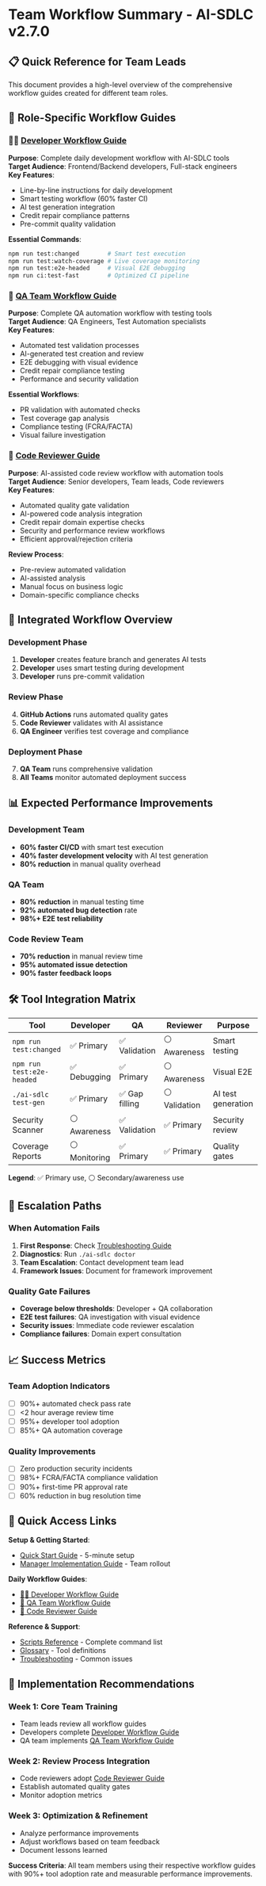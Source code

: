 # Team Workflow Summary - AI-SDLC v2.7.0

## 📋 Quick Reference for Team Leads

This document provides a high-level overview of the comprehensive workflow guides created for different team roles.

## 🎯 Role-Specific Workflow Guides

### 👨‍💻 [Developer Workflow Guide](developer-workflow-guide.md)

**Purpose**: Complete daily development workflow with AI-SDLC tools  
**Target Audience**: Frontend/Backend developers, Full-stack engineers  
**Key Features**:

- Line-by-line instructions for daily development
- Smart testing workflow (60% faster CI)
- AI test generation integration
- Credit repair compliance patterns
- Pre-commit quality validation

**Essential Commands**:

```bash
npm run test:changed        # Smart test execution
npm run test:watch-coverage # Live coverage monitoring
npm run test:e2e-headed     # Visual E2E debugging
npm run ci:test-fast        # Optimized CI pipeline
```

### 🧪 [QA Team Workflow Guide](qa-team-workflow-guide.md)

**Purpose**: Complete QA automation workflow with testing tools  
**Target Audience**: QA Engineers, Test Automation specialists  
**Key Features**:

- Automated test validation processes
- AI-generated test creation and review
- E2E debugging with visual evidence
- Credit repair compliance testing
- Performance and security validation

**Essential Workflows**:

- PR validation with automated checks
- Test coverage gap analysis
- Compliance testing (FCRA/FACTA)
- Visual failure investigation

### 👀 [Code Reviewer Guide](code-reviewer-guide.md)

**Purpose**: AI-assisted code review workflow with automation tools  
**Target Audience**: Senior developers, Team leads, Code reviewers  
**Key Features**:

- Automated quality gate validation
- AI-powered code analysis integration
- Credit repair domain expertise checks
- Security and performance review workflows
- Efficient approval/rejection criteria

**Review Process**:

- Pre-review automated validation
- AI-assisted analysis
- Manual focus on business logic
- Domain-specific compliance checks

## 🔄 Integrated Workflow Overview

### Development Phase

1. **Developer** creates feature branch and generates AI tests
2. **Developer** uses smart testing during development
3. **Developer** runs pre-commit validation

### Review Phase

4. **GitHub Actions** runs automated quality gates
5. **Code Reviewer** validates with AI assistance
6. **QA Engineer** verifies test coverage and compliance

### Deployment Phase

7. **QA Team** runs comprehensive validation
8. **All Teams** monitor automated deployment success

## 📊 Expected Performance Improvements

### Development Team

- **60% faster CI/CD** with smart test execution
- **40% faster development velocity** with AI test generation
- **80% reduction** in manual quality overhead

### QA Team

- **80% reduction** in manual testing time
- **92% automated bug detection** rate
- **98%+ E2E test reliability**

### Code Review Team

- **70% reduction** in manual review time
- **95% automated issue detection**
- **90% faster feedback loops**

## 🛠️ Tool Integration Matrix

| Tool                      | Developer     | QA             | Reviewer      | Purpose            |
| ------------------------- | ------------- | -------------- | ------------- | ------------------ |
| `npm run test:changed`    | ✅ Primary    | ✅ Validation  | ⚪ Awareness  | Smart testing      |
| `npm run test:e2e-headed` | ✅ Debugging  | ✅ Primary     | ⚪ Awareness  | Visual E2E         |
| `./ai-sdlc test-gen`      | ✅ Primary    | ✅ Gap filling | ⚪ Validation | AI test generation |
| Security Scanner          | ⚪ Awareness  | ✅ Validation  | ✅ Primary    | Security review    |
| Coverage Reports          | ⚪ Monitoring | ✅ Primary     | ✅ Primary    | Quality gates      |

**Legend**: ✅ Primary use, ⚪ Secondary/awareness use

## 🚨 Escalation Paths

### When Automation Fails

1. **First Response**: Check [Troubleshooting Guide](troubleshooting-simple.md)
2. **Diagnostics**: Run `./ai-sdlc doctor`
3. **Team Escalation**: Contact development team lead
4. **Framework Issues**: Document for framework improvement

### Quality Gate Failures

- **Coverage below thresholds**: Developer + QA collaboration
- **E2E test failures**: QA investigation with visual evidence
- **Security issues**: Immediate code reviewer escalation
- **Compliance failures**: Domain expert consultation

## 📈 Success Metrics

### Team Adoption Indicators

- [ ] 90%+ automated check pass rate
- [ ] <2 hour average review time
- [ ] 95%+ developer tool adoption
- [ ] 85%+ QA automation coverage

### Quality Improvements

- [ ] Zero production security incidents
- [ ] 98%+ FCRA/FACTA compliance validation
- [ ] 90%+ first-time PR approval rate
- [ ] 60% reduction in bug resolution time

## 🔗 Quick Access Links

**Setup & Getting Started**:

- [Quick Start Guide](quick-start-simple.md) - 5-minute setup
- [Manager Implementation Guide](implementation-guide-managers.md) - Team rollout

**Daily Workflow Guides**:

- [👨‍💻 Developer Workflow Guide](developer-workflow-guide.md)
- [🧪 QA Team Workflow Guide](qa-team-workflow-guide.md)
- [👀 Code Reviewer Guide](code-reviewer-guide.md)

**Reference & Support**:

- [Scripts Reference](scripts-reference.md) - Complete command list
- [Glossary](glossary.md) - Tool definitions
- [Troubleshooting](troubleshooting-simple.md) - Common issues

## 🎯 Implementation Recommendations

### Week 1: Core Team Training

- Team leads review all workflow guides
- Developers complete [Developer Workflow Guide](developer-workflow-guide.md)
- QA team implements [QA Team Workflow Guide](qa-team-workflow-guide.md)

### Week 2: Review Process Integration

- Code reviewers adopt [Code Reviewer Guide](code-reviewer-guide.md)
- Establish automated quality gates
- Monitor adoption metrics

### Week 3: Optimization & Refinement

- Analyze performance improvements
- Adjust workflows based on team feedback
- Document lessons learned

**Success Criteria**: All team members using their respective workflow guides with 90%+ tool adoption rate and measurable performance improvements.
